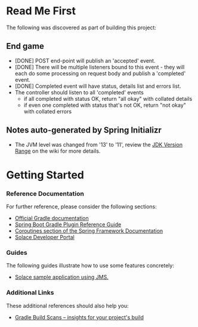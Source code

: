 # Read Me First
The following was discovered as part of building this project:

## End game

- [DONE] POST end-point will publish an 'accepted' event.
- [DONE] There will be multiple listeners bound to this event - they will each do some processing on request body and publish a 'completed' event.
- [DONE] Completed event will have status, details list and errors list.
- The controller should listen to all 'completed' events
  - if all completed with status OK, return "all okay" with collated details 
  - if even one completed with status that's not OK, return "not okay" with collated errors

## Notes auto-generated by Spring Initializr

* The JVM level was changed from '13' to '11', review the [JDK Version Range](https://github.com/spring-projects/spring-framework/wiki/Spring-Framework-Versions#jdk-version-range) on the wiki for more details.

# Getting Started

### Reference Documentation
For further reference, please consider the following sections:

* [Official Gradle documentation](https://docs.gradle.org)
* [Spring Boot Gradle Plugin Reference Guide](https://docs.spring.io/spring-boot/docs/2.2.4.RELEASE/gradle-plugin/reference/html/)
* [Coroutines section of the Spring Framework Documentation](https://docs.spring.io/spring/docs/5.2.3.RELEASE/spring-framework-reference/languages.html#coroutines)
* [Solace Developer Portal](https://solace.dev)

### Guides
The following guides illustrate how to use some features concretely:

* [Solace sample application using JMS.](https://github.com/SolaceProducts/solace-jms-spring-boot/tree/master/solace-jms-sample-app)

### Additional Links
These additional references should also help you:

* [Gradle Build Scans – insights for your project's build](https://scans.gradle.com#gradle)

